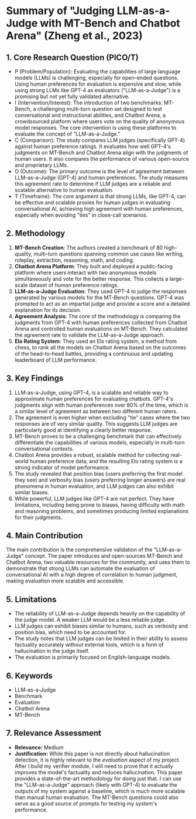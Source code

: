 # Summary of "Judging LLM-as-a-Judge with MT-Bench and Chatbot Arena" (Zheng et al., 2023)

## 1. Core Research Question (PICO/T)
- P (Problem/Population): Evaluating the capabilities of large language models (LLMs) is challenging, especially for open-ended questions. Using human preferences for evaluation is expensive and slow, while using strong LLMs like GPT-4 as evaluators ("LLM-as-a-Judge") is a promising but not yet fully validated alternative.
- I (Intervention/Interest): The introduction of two benchmarks: MT-Bench, a challenging multi-turn question set designed to test conversational and instructional abilities, and Chatbot Arena, a crowdsourced platform where users vote on the quality of anonymous model responses. The core intervention is using these platforms to evaluate the concept of "LLM-as-a-Judge."
- C (Comparison): The study compares LLM judges (specifically GPT-4) against human preference ratings. It evaluates how well GPT-4's judgments on MT-Bench and Chatbot Arena align with the judgments of human users. It also compares the performance of various open-source and proprietary LLMs.
- O (Outcome): The primary outcome is the level of agreement between LLM-as-a-Judge (GPT-4) and human preferences. The study measures this agreement rate to determine if LLM judges are a reliable and scalable alternative to human evaluation.
- T (Timeframe): The core argument is that strong LLMs, like GPT-4, can be effective and scalable proxies for human judges in evaluating conversational AI, achieving high agreement with human preferences, especially when avoiding "ties" in close-call scenarios.

## 2. Methodology
1.  **MT-Bench Creation**: The authors created a benchmark of 80 high-quality, multi-turn questions spanning common use cases like writing, roleplay, extraction, reasoning, math, and coding.
2.  **Chatbot Arena Platform**: They built and deployed a public-facing platform where users interact with two anonymous models simultaneously and vote for the better response. This collects a large-scale dataset of human preference ratings.
3.  **LLM-as-a-Judge Evaluation**: They used GPT-4 to judge the responses generated by various models for the MT-Bench questions. GPT-4 was prompted to act as an impartial judge and provide a score and a detailed explanation for its decision.
4.  **Agreement Analysis**: The core of the methodology is comparing the judgments from GPT-4 with human preferences collected from Chatbot Arena and controlled human evaluations on MT-Bench. They calculated the agreement rate to validate the LLM-as-a-Judge approach.
5.  **Elo Rating System**: They used an Elo rating system, a method from chess, to rank all the models on Chatbot Arena based on the outcomes of the head-to-head battles, providing a continuous and updating leaderboard of LLM performance.

## 3. Key Findings
1.  LLM-as-a-Judge, using GPT-4, is a scalable and reliable way to approximate human preferences for evaluating chatbots. GPT-4's judgments align with human preferences over 80% of the time, which is a similar level of agreement as between two different human raters.
2.  The agreement is even higher when excluding "tie" cases where the two responses are of very similar quality. This suggests LLM judges are particularly good at identifying a clearly better response.
3.  MT-Bench proves to be a challenging benchmark that can effectively differentiate the capabilities of various models, especially in multi-turn conversational contexts.
4.  Chatbot Arena provides a robust, scalable method for collecting real-world human preference data, and the resulting Elo rating system is a strong indicator of model performance.
5.  The study revealed that position bias (users preferring the first model they see) and verbosity bias (users preferring longer answers) are real phenomena in human evaluation, and LLM judges can also exhibit similar biases.
6.  While powerful, LLM judges like GPT-4 are not perfect. They have limitations, including being prone to biases, having difficulty with math and reasoning problems, and sometimes producing limited explanations for their judgments.

## 4. Main Contribution
The main contribution is the comprehensive validation of the "LLM-as-a-Judge" concept. The paper introduces and open-sources MT-Bench and Chatbot Arena, two valuable resources for the community, and uses them to demonstrate that strong LLMs can automate the evaluation of conversational AI with a high degree of correlation to human judgment, making evaluation more scalable and accessible.

## 5. Limitations
- The reliability of LLM-as-a-Judge depends heavily on the capability of the judge model. A weaker LLM would be a less reliable judge.
- LLM judges can exhibit biases similar to humans, such as verbosity and position bias, which need to be accounted for.
- The study notes that LLM judges can be limited in their ability to assess factuality accurately without external tools, which is a form of hallucination in the judge itself.
- The evaluation is primarily focused on English-language models.

## 6. Keywords
- LLM-as-a-Judge
- Benchmark
- Evaluation
- Chatbot Arena
- MT-Bench

## 7. Relevance Assessment
- **Relevance:** Medium 
- **Justification:** While this paper is not directly about hallucination detection, it is highly relevant to the *evaluation* aspect of my project. After I build my verifier module, I will need to prove that it actually improves the model's factuality and reduces hallucination. This paper provides a state-of-the-art methodology for doing just that. I can use the "LLM-as-a-Judge" approach (likely with GPT-4) to evaluate the outputs of my system against a baseline, which is much more scalable than manual human evaluation. The MT-Bench questions could also serve as a good source of prompts for testing my system's performance.
